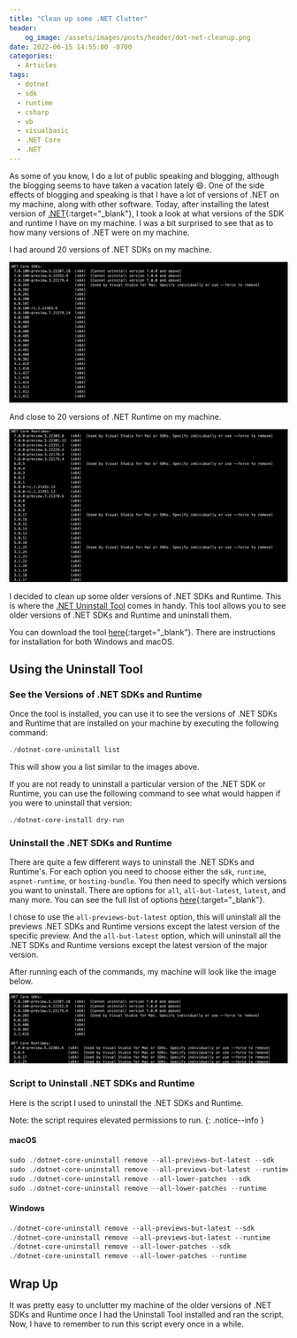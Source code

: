 ```yaml
---
title: "Clean up some .NET Clutter"
header:
    og_image: /assets/images/posts/header/dot-net-cleanup.png
date: 2022-06-15 14:55:00 -0700
categories:
  - Articles
tags:
  - dotnet
  - sdk
  - runtime
  - csharp
  - vb
  - visualbasic
  - .NET Core
  - .NET
---
```

As some of you know, I do a lot of public speaking and blogging, 
although the blogging seems to have taken a vacation lately :smile:.
One of the side effects of blogging and speaking is that I have a lot of versions of .NET on my machine, along with other software.
Today, after installing the latest version of [.NET](https://devblogs.microsoft.com/dotnet/announcing-dotnet-7-preview-5/){:target="_blank"}, I took a look at what versions of the SDK and runtime I have on my machine.
I was a bit surprised to see that as to how many versions of .NET were on my machine.

I had around 20 versions of .NET SDKs on my machine.

![.NET SDKs Before Cleanup](/assets/images/posts/dot-net-cleanup-sdk-before.png)

And close to 20 versions of .NET Runtime on my machine.

![.NET Runtimes Before Cleanup](/assets/images/posts/dot-net-cleanup-runtime-before.png)

I decided to clean up some older versions of .NET SDKs and Runtime.
This is where the [.NET Uninstall Tool](https://docs.microsoft.com/en-us/dotnet/core/additional-tools/uninstall-tool?tabs=windowsapplication&WT.mc_id=AZ-MVP-4024623) comes in handy. This tool allows you to see older versions of .NET SDKs and Runtime and uninstall them.

You can download the tool [here](https://github.com/dotnet/cli-lab/releases){:target="_blank"}.
There are instructions for installation for both Windows and macOS.

## Using the Uninstall Tool

### See the Versions of .NET SDKs and Runtime

Once the tool is installed,
you can use it to see the versions of .NET SDKs and Runtime that are installed on your machine by executing the following command:

```powershell
./dotnet-core-uninstall list
```

This will show you a list similar to the images above.

If you are not ready to uninstall a particular version of the .NET SDK or Runtime, you can use the following command to see what would happen if you were to uninstall that version:

```powershell
./dotnet-core-install dry-run
```

### Uninstall the .NET SDKs and Runtime

There are quite a few different ways to uninstall the .NET SDKs and Runtime's.
For each option you need to choose either the `sdk`, `runtime`, `aspnet-runtime`, or `hosting-bundle`.
You then need to specify which versions you want to uninstall.
There are options for `all`, `all-but-latest`, `latest`, and many more.
You can see the full list of options [here](https://docs.microsoft.com/en-us/dotnet/core/additional-tools/uninstall-tool?tabs=windows&application?WT.mc_id=AZ-MVP-4024623#options-1){:target="_blank"}.

I chose to use the `all-previews-but-latest` option, this will uninstall all the previews .NET SDKs and Runtime versions except the latest version of the specific preview.
And the `all-but-latest` option, which will uninstall all the .NET SDKs and Runtime versions except the latest version of the major version.

After running each of the commands, my machine will look like the image below.

![.NET SDKs and Runtime After Cleanup](/assets/images/posts/dot-net-cleanup-after.png)

### Script to Uninstall .NET SDKs and Runtime

Here is the script I used to uninstall the .NET SDKs and Runtime.

Note: the script requires elevated permissions to run.
{: .notice--info }

#### macOS

```powershell
sudo ./dotnet-core-uninstall remove --all-previews-but-latest --sdk
sudo ./dotnet-core-uninstall remove --all-previews-but-latest --runtime
sudo ./dotnet-core-uninstall remove --all-lower-patches --sdk
sudo ./dotnet-core-uninstall remove --all-lower-patches --runtime
```

#### Windows

```powershell
./dotnet-core-uninstall remove --all-previews-but-latest --sdk
./dotnet-core-uninstall remove --all-previews-but-latest --runtime
./dotnet-core-uninstall remove --all-lower-patches --sdk
./dotnet-core-uninstall remove --all-lower-patches --runtime
```

## Wrap Up

It was pretty easy to unclutter my machine of the older versions of .NET SDKs and Runtime
once I had the Uninstall Tool installed and ran the script.
Now, I have to remember to run this script every once in a while.
